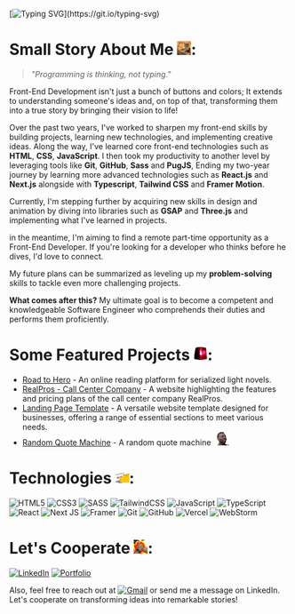 [![Typing SVG](https://readme-typing-svg.herokuapp.com?font=Raleway&size=24&letterSpacing=1.5px&pause=1000&color=E31B6D&vCenter=true&width=460&lines=Hello%2CWorld!;I'm+Mohamed+Waled.;I'm+a+Front-End+Developer.;Nice+to+meet+you!)](https://git.io/typing-svg)
# Small Story About Me <img src="./Assets/gifs/typingcat.gif" width="25">:

> *"Programming is thinking, not typing."*

Front-End Development isn't just a bunch of buttons and colors; It extends to understanding someone's ideas and, on top of that, transforming them into a true story by bringing their vision to life!

Over the past two years, I've worked to sharpen my front-end skills by building projects, learning new technologies, and implementing creative ideas. Along the way, I've learned core front-end technologies such as **HTML**, **CSS**, **JavaScript**. I then took my productivity to another level by leveraging tools like **Git**, **GitHub**, **Sass** and **PugJS**, Ending my two-year journey by learning more advanced technologies such as **React.js** and **Next.js** alongside with **Typescript**, **Tailwind CSS** and **Framer Motion**.

Currently, I'm stepping further by acquiring new skills in design and animation by diving into libraries such as **GSAP** and **Three.js** and implementing what I've learned in projects.

in the meantime, I'm aiming to find a remote part-time opportunity as a Front-End Developer. If you're looking for a developer who thinks before he dives, I'd love to connect.

My future plans can be summarized as leveling up my **problem-solving** skills to tackle even more challenging projects.

**What comes after this?** My ultimate goal is to become a competent and knowledgeable Software Engineer who comprehends their duties and performs them proficiently.

# Some Featured Projects <img src="./Assets/gifs/alert.gif" width="25">:

- [Road to Hero] - An online reading platform for serialized light novels.
- [RealPros - Call Center Company] - A website highlighting the features and pricing plans of the call center company RealPros.
- [Landing Page Template] - A versatile website template designed for businesses, offering a range of essential sections to meet various needs.
- [Random Quote Machine] - A random quote machine <img src="./Assets/gifs/smart.gif" width="25">.

# Technologies <img src="./Assets/gifs/meow_code.gif" width="25">:

![HTML5](https://img.shields.io/badge/html5-%23E34F26.svg?style=for-the-badge&logo=html5&logoColor=white)  ![CSS3](https://img.shields.io/badge/css3-%231572B6.svg?style=for-the-badge&logo=css3&logoColor=white)  ![SASS](https://img.shields.io/badge/SASS-hotpink.svg?style=for-the-badge&logo=SASS&logoColor=white)  ![TailwindCSS](https://img.shields.io/badge/tailwindcss-%2338B2AC.svg?style=for-the-badge&logo=tailwind-css&logoColor=white)  ![JavaScript](https://img.shields.io/badge/javascript-%23323330.svg?style=for-the-badge&logo=javascript&logoColor=%23F7DF1E)  ![TypeScript](https://img.shields.io/badge/typescript-%23007ACC.svg?style=for-the-badge&logo=typescript&logoColor=white)  ![React](https://img.shields.io/badge/react-%2320232a.svg?style=for-the-badge&logo=react&logoColor=%2361DAFB)  ![Next JS](https://img.shields.io/badge/Next-black?style=for-the-badge&logo=next.js&logoColor=white)  ![Framer](https://img.shields.io/badge/Framer-black?style=for-the-badge&logo=framer&logoColor=blue)  ![Git](https://img.shields.io/badge/git-%23F05033.svg?style=for-the-badge&logo=git&logoColor=white)  ![GitHub](https://img.shields.io/badge/github-%23121011.svg?style=for-the-badge&logo=github&logoColor=white)  ![Vercel](https://img.shields.io/badge/vercel-%23000000.svg?style=for-the-badge&logo=vercel&logoColor=white)  ![WebStorm](https://img.shields.io/badge/webstorm-143?style=for-the-badge&logo=webstorm&logoColor=white&color=black)  

# Let's Cooperate <img src="./Assets/gifs/extreme-teamwork.gif" width="25">:

[![LinkedIn](https://img.shields.io/badge/linkedin-%230077B5.svg?style=for-the-badge&logo=linkedin&logoColor=white)](https://www.linkedin.com/in/mohamed-waled) [![Portfolio](https://img.shields.io/badge/Portfolio-255E63?style=for-the-badge&logo=About.me&logoColor=white)](https://mohamedwaled.com/)

Also, feel free to reach out at  [![Gmail](https://img.shields.io/badge/Gmail-D14836?style=for-the-badge&logo=gmail&logoColor=white)](mailto:mohamedwaled8642@gmail.com)  or send me a message on LinkedIn. Let's cooperate on transforming ideas into remarkable stories!

[//]: # "This is Comment"
[Road to Hero]: https://road-to-hero.vercel.app/
[RealPros - Call Center Company]: https://callcenter-company.mohamedwaled.com/
[Landing Page Template]: https://landing-page.mohamedwaled.com/
[Random Quote Machine]: https://random-quote-machine-lyart.vercel.app/
